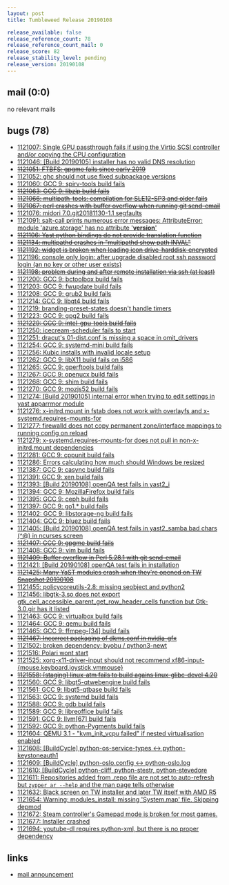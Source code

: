 ```yaml
---
layout: post
title: Tumbleweed Release 20190108

release_available: false
release_reference_count: 78
release_reference_count_mail: 0
release_score: 82
release_stability_level: pending
release_version: 20190108
---
```


## mail (0:0)

no relevant mails

## bugs (78)

<!--more-->

- [1121007: Single GPU passthrough fails if using the Virtio SCSI controller and/or copying the CPU configuration](https://bugzilla.opensuse.org/show_bug.cgi?id=1121007)
- [1121046: \[Build 20190105\] installer has no valid DNS resolution](https://bugzilla.opensuse.org/show_bug.cgi?id=1121046)
- ~~[1121051: FTBFS: gpgme fails since early 2019](https://bugzilla.opensuse.org/show_bug.cgi?id=1121051)~~
- [1121052: ghc should not use fixed subpackage versions](https://bugzilla.opensuse.org/show_bug.cgi?id=1121052)
- [1121060: GCC 9: spirv-tools build fails](https://bugzilla.opensuse.org/show_bug.cgi?id=1121060)
- ~~[1121063: GCC 9: libzip build fails](https://bugzilla.opensuse.org/show_bug.cgi?id=1121063)~~
- ~~[1121066: multipath-tools: compilation for SLE12-SP3 and older fails](https://bugzilla.opensuse.org/show_bug.cgi?id=1121066)~~
- ~~[1121067: perl crashes with buffer overflow when running git send-email](https://bugzilla.opensuse.org/show_bug.cgi?id=1121067)~~
- [1121076: midori 7.0.git20181130-1.1 segfaults](https://bugzilla.opensuse.org/show_bug.cgi?id=1121076)
- [1121091: salt-call prints numerous error messages: AttributeError: module 'azure.storage' has no attribute '__version__'](https://bugzilla.opensuse.org/show_bug.cgi?id=1121091)
- ~~[1121106: Yast python bindings do not provide translation function](https://bugzilla.opensuse.org/show_bug.cgi?id=1121106)~~
- ~~[1121134: multipathd crashes in "multipathd show path INVAL"](https://bugzilla.opensuse.org/show_bug.cgi?id=1121134)~~
- ~~[1121192: widget is broken when loading icon drive-harddisk-encrypted](https://bugzilla.opensuse.org/show_bug.cgi?id=1121192)~~
- [1121196: console only login: after upgrade disabled root ssh password login (an no key or other user exists)](https://bugzilla.opensuse.org/show_bug.cgi?id=1121196)
- ~~[1121198: problem during and after remote installation via ssh (at least)](https://bugzilla.opensuse.org/show_bug.cgi?id=1121198)~~
- [1121200: GCC 9: bctoolbox build fails](https://bugzilla.opensuse.org/show_bug.cgi?id=1121200)
- [1121203: GCC 9:  fwupdate build fails](https://bugzilla.opensuse.org/show_bug.cgi?id=1121203)
- [1121208: GCC 9:  grub2 build fails](https://bugzilla.opensuse.org/show_bug.cgi?id=1121208)
- [1121214: GCC 9: libqt4 build fails](https://bugzilla.opensuse.org/show_bug.cgi?id=1121214)
- [1121219: branding-preset-states doesn't handle timers](https://bugzilla.opensuse.org/show_bug.cgi?id=1121219)
- [1121223: GCC 9:  gpg2 build fails](https://bugzilla.opensuse.org/show_bug.cgi?id=1121223)
- ~~[1121229: GCC 9: intel-gpu-tools build fails](https://bugzilla.opensuse.org/show_bug.cgi?id=1121229)~~
- [1121250: icecream-scheduler fails to start](https://bugzilla.opensuse.org/show_bug.cgi?id=1121250)
- [1121251: dracut's 01-dist.conf is missing a space in omit_drivers](https://bugzilla.opensuse.org/show_bug.cgi?id=1121251)
- [1121254: GCC 9: systemd-mini build fails](https://bugzilla.opensuse.org/show_bug.cgi?id=1121254)
- [1121256: Kubic installs with invalid locale setup](https://bugzilla.opensuse.org/show_bug.cgi?id=1121256)
- [1121262: GCC 9:  libX11 build fails on i586](https://bugzilla.opensuse.org/show_bug.cgi?id=1121262)
- [1121265: GCC 9: gperftools build fails](https://bugzilla.opensuse.org/show_bug.cgi?id=1121265)
- [1121267: GCC 9: openucx build fails](https://bugzilla.opensuse.org/show_bug.cgi?id=1121267)
- [1121268: GCC 9: shim build fails](https://bugzilla.opensuse.org/show_bug.cgi?id=1121268)
- [1121270: GCC 9: mozjs52 build fails](https://bugzilla.opensuse.org/show_bug.cgi?id=1121270)
- [1121274: \[Build 20190105\] internal error when trying to edit settings in yast apparrmor module](https://bugzilla.opensuse.org/show_bug.cgi?id=1121274)
- [1121276: x-initrd.mount in fstab does not work with overlayfs and x-systemd.requires-mounts-for](https://bugzilla.opensuse.org/show_bug.cgi?id=1121276)
- [1121277: firewalld does not copy permanent zone/interface mappings to running config on reload](https://bugzilla.opensuse.org/show_bug.cgi?id=1121277)
- [1121279: x-systemd.requires-mounts-for does not pull in non-x-initrd.mount dependencies](https://bugzilla.opensuse.org/show_bug.cgi?id=1121279)
- [1121281: GCC 9:  cppunit build fails](https://bugzilla.opensuse.org/show_bug.cgi?id=1121281)
- [1121286: Errors calculating how much should Windows be resized](https://bugzilla.opensuse.org/show_bug.cgi?id=1121286)
- [1121387: GCC 9:  casync build fails](https://bugzilla.opensuse.org/show_bug.cgi?id=1121387)
- [1121391: GCC 9: xen build fails](https://bugzilla.opensuse.org/show_bug.cgi?id=1121391)
- [1121393: \[Build 20190108\] openQA test fails in yast2_i](https://bugzilla.opensuse.org/show_bug.cgi?id=1121393)
- [1121394: GCC 9: MozillaFirefox build fails](https://bugzilla.opensuse.org/show_bug.cgi?id=1121394)
- [1121395: GCC 9: ceph build fails](https://bugzilla.opensuse.org/show_bug.cgi?id=1121395)
- [1121397: GCC 9: go1.* build fails](https://bugzilla.opensuse.org/show_bug.cgi?id=1121397)
- [1121402: GCC 9: libstorage-ng build fails](https://bugzilla.opensuse.org/show_bug.cgi?id=1121402)
- [1121404: GCC 9: bluez build fails](https://bugzilla.opensuse.org/show_bug.cgi?id=1121404)
- [1121405: \[Build 20190108\] openQA test fails in yast2_samba bad chars (^@) in ncurses screen](https://bugzilla.opensuse.org/show_bug.cgi?id=1121405)
- ~~[1121407: GCC 9: gpgme build fails](https://bugzilla.opensuse.org/show_bug.cgi?id=1121407)~~
- [1121408: GCC 9: vim build fails](https://bugzilla.opensuse.org/show_bug.cgi?id=1121408)
- ~~[1121409: Buffer overflow in Perl 5.28.1 with git send-email](https://bugzilla.opensuse.org/show_bug.cgi?id=1121409)~~
- [1121421: \[Build 20190108\] openQA test fails in installation](https://bugzilla.opensuse.org/show_bug.cgi?id=1121421)
- ~~[1121425: Many YaST modules crash when they're opened on TW Snapshot 20190108](https://bugzilla.opensuse.org/show_bug.cgi?id=1121425)~~
- [1121455: policycoreutils-2.8: missing seobject and python2](https://bugzilla.opensuse.org/show_bug.cgi?id=1121455)
- [1121456: libgtk-3.so does not export gtk_cell_accessible_parent_get_row_header_cells function but Gtk-3.0.gir has it listed](https://bugzilla.opensuse.org/show_bug.cgi?id=1121456)
- [1121463: GCC 9: virtualbox build fails](https://bugzilla.opensuse.org/show_bug.cgi?id=1121463)
- [1121464: GCC 9: qemu build fails](https://bugzilla.opensuse.org/show_bug.cgi?id=1121464)
- [1121465: GCC 9: ffmpeg-\[34\] build fails](https://bugzilla.opensuse.org/show_bug.cgi?id=1121465)
- ~~[1121467: Incorrect packaging of dkms.conf in nvidia-gfx](https://bugzilla.opensuse.org/show_bug.cgi?id=1121467)~~
- [1121502: broken dependency: byobu / python3-newt](https://bugzilla.opensuse.org/show_bug.cgi?id=1121502)
- [1121516: Polari wont start](https://bugzilla.opensuse.org/show_bug.cgi?id=1121516)
- [1121525: xorg-x11-driver-input should not recommend xf86-input-{mouse,keyboard,joystick,vmmouse}](https://bugzilla.opensuse.org/show_bug.cgi?id=1121525)
- ~~[1121558: \[staging\] linux-atm fails to build agains linux-glibc-devel 4.20](https://bugzilla.opensuse.org/show_bug.cgi?id=1121558)~~
- [1121560: GCC 9: libqt5-qtwebengine build fails](https://bugzilla.opensuse.org/show_bug.cgi?id=1121560)
- [1121561: GCC 9: libqt5-qtbase build fails](https://bugzilla.opensuse.org/show_bug.cgi?id=1121561)
- [1121563: GCC 9: systemd build fails](https://bugzilla.opensuse.org/show_bug.cgi?id=1121563)
- [1121588: GCC 9: gdb build fails](https://bugzilla.opensuse.org/show_bug.cgi?id=1121588)
- [1121589: GCC 9: libreoffice build fails](https://bugzilla.opensuse.org/show_bug.cgi?id=1121589)
- [1121591: GCC 9: llvm\[67\] build fails](https://bugzilla.opensuse.org/show_bug.cgi?id=1121591)
- [1121592: GCC 9: python-Pygments build fails](https://bugzilla.opensuse.org/show_bug.cgi?id=1121592)
- [1121604: QEMU 3.1 - "kvm_init_vcpu failed" if nested virtualisation enabled](https://bugzilla.opensuse.org/show_bug.cgi?id=1121604)
- [1121608: \[BuildCycle\] python-os-service-types <-> python-keystoneauth1](https://bugzilla.opensuse.org/show_bug.cgi?id=1121608)
- [1121609: \[BuildCycle\] python-oslo.config <-> python-oslo.log](https://bugzilla.opensuse.org/show_bug.cgi?id=1121609)
- [1121610: \[BuildCycle\] python-cliff, python-stestr, python-stevedore](https://bugzilla.opensuse.org/show_bug.cgi?id=1121610)
- [1121611: Repositories added from .repo file are not set to auto-refresh but `zypper ar --help` and the man page tells otherwise](https://bugzilla.opensuse.org/show_bug.cgi?id=1121611)
- [1121632: Black screen on TW installer and later TW itself with AMD R5](https://bugzilla.opensuse.org/show_bug.cgi?id=1121632)
- [1121654: Warning: modules_install: missing 'System.map' file. Skipping depmod](https://bugzilla.opensuse.org/show_bug.cgi?id=1121654)
- [1121672: Steam controller's Gamepad mode is broken for most games.](https://bugzilla.opensuse.org/show_bug.cgi?id=1121672)
- [1121677: Installer crashed](https://bugzilla.opensuse.org/show_bug.cgi?id=1121677)
- [1121694: youtube-dl requires python-xml, but there is no proper dependency](https://bugzilla.opensuse.org/show_bug.cgi?id=1121694)



## links

- [mail announcement](https://lists.opensuse.org/opensuse-factory/2019-01/msg00092.html)
